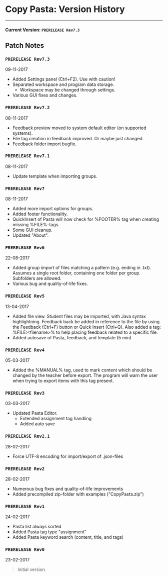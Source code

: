 # Copy Pasta: Version History
___
#### Current Version: `PRERELEASE Rev7.3`
## Patch Notes

### `PRERELEASE Rev7.3`
09-11-2017
* Added Settings panel (Ctrl+F2). Use with caution!
* Separated workspace and program data storage.
    * Workspace may be changed through settings.
* Various GUI fixes and changes.

### `PRERELEASE Rev7.2`
08-11-2017
* Feedback preview moved to system default editor (on supported systems).
* File tag creation in feedback improved. Or maybe just changed.
* Feedback folder import bugfix.

### `PRERELEASE Rev7.1`
08-11-2017
* Update template when importing groups.

### `PRERELEASE Rev7`
08-11-2017
* Added more import options for groups.
* Added footer functionality.
* QuickInsert of Pasta will now check for %FOOTER% tag when creating missing %FILE%-tags.
* Some GUI cleanup.
* Updated "About".

### `PRERELEASE Rev6`
22-08-2017
* Added group import of files matching a pattern (e.g. ending in .txt). Assumes a single root folder, containing one folder per group. Subfolders are allowed.
* Various bug and quality-of-life fixes.

### `PRERELEASE Rev5`
13-04-2017
* Added file view. Student files may be imported, with Java syntax highlightning. Feedback back be added in reference to the file by using the Feedback (Ctrl+F) button or Quick Insert (Ctrl+Q). Also added a tag: %FILE:\<filename\>% to help placing feedback related to a specific file.
* Added autosave of Pasta, feedback, and template (5 min)

### `PRERELEASE Rev4`
05-03-2017
* Added the %MANUAL% tag, used to mark content which should be changed by the teacher before export. The program will warn the user when trying to export items with this tag present.

### `PRERELEASE Rev3`
03-03-2017
* Updated Pasta Editor.
    * Extended assignment tag handling 
    * Added auto save

### `PRERELEASE Rev2.1`
28-02-2017
* Force UTF-8 encoding for import/export of .json-files

### `PRERELEASE Rev2`
28-02-2017
* Numerous bug fixes and quality-of-life improvements
* Added precompiled zip-folder with examples ("CopyPasta.zip")

### `PRERELEASE Rev1`
24-02-2017
* Pasta list always sorted
* Added Pasta tag type "assignment"
* Added Pasta keyword search (content, title, and tags)

### `PRERELEASE Rev0`
23-02-2017
> Initial version.
